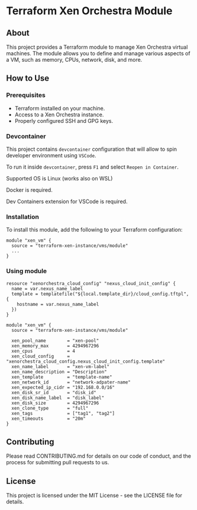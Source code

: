 # Terraform Xen Orchestra Module

## About

This project provides a Terraform module to manage Xen Orchestra virtual machines. The module allows you to define and manage various aspects of a VM, such as memory, CPUs, network, disk, and more.

## How to Use

### Prerequisites

- Terraform installed on your machine.
- Access to a Xen Orchestra instance.
- Properly configured SSH and GPG keys.

### Devcontainer

This project contains `devcontainer` configuration that will allow to spin developer environment using `VSCode`.

To run it inside `devcontainer`, press `F1` and select `Reopen in Container`.

Supported OS is Linux (works also on WSL)

Docker is required.

Dev Containers extension for VSCode is required.

### Installation

To install this module, add the following to your Terraform configuration:

```hcl
module "xen_vm" {
  source = "terraform-xen-instance/vms/module"
  ...
}
```

### Using module

```hcl
resource "xenorchestra_cloud_config" "nexus_cloud_init_config" {
  name = var.nexus_name_label
  template = templatefile("${local.template_dir}/cloud_config.tftpl", {
    hostname = var.nexus_name_label
  })
}

module "xen_vm" {
  source = "terraform-xen-instance/vms/module"

  xen_pool_name        = "xen-pool"
  xen_memory_max       = 4294967296
  xen_cpus             = 4
  xen_cloud_config     = "xenorchestra_cloud_config.nexus_cloud_init_config.template"
  xen_name_label       = "xen-vm-label"
  xen_name_description = "Description"
  xen_template         = "template-name"
  xen_network_id       = "network-adpater-name"
  xen_expected_ip_cidr = "192.168.0.0/16"
  xen_disk_sr_id       = "disk_id"
  xen_disk_name_label  = "disk_label"
  xen_disk_size        = 4294967296
  xen_clone_type       = "full"
  xen_tags             = ["tag1", "tag2"]
  xen_timeouts         = "20m"
}
```

## Contributing

Please read CONTRIBUTING.md for details on our code of conduct, and the process for submitting pull requests to us.

## License

This project is licensed under the MIT License - see the LICENSE file for details.